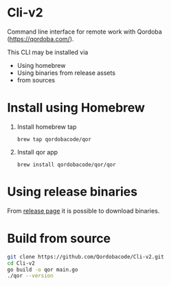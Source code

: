 # Cli-v2
Command line interface for remote work with Qordoba (https://qordoba.com/).

This CLI may be installed via
- Using homebrew
- Using binaries from release assets
- from sources 

# Install using Homebrew

1. Install homebrew tap 
   ```
   brew tap qordobacode/qor
   ```
2. Install qor app   
   ```
   brew install qordobacode/qor/qor
   ```

# Using release binaries
From [release page](https://github.com/Qordobacode/Cli-qor/releases) it is possible to download binaries.
   

# Build from source

```bash
git clone https://github.com/Qordobacode/Cli-v2.git
cd Cli-v2
go build -o qor main.go
./qor --version
```
